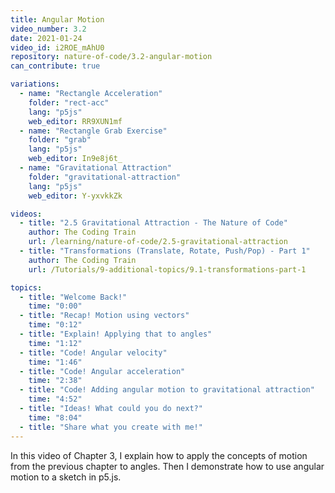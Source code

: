 ```yaml
---
title: Angular Motion
video_number: 3.2
date: 2021-01-24
video_id: i2ROE_mAhU0
repository: nature-of-code/3.2-angular-motion
can_contribute: true

variations:
  - name: "Rectangle Acceleration"
    folder: "rect-acc"
    lang: "p5js"
    web_editor: RR9XUN1mf
  - name: "Rectangle Grab Exercise"
    folder: "grab"
    lang: "p5js"
    web_editor: In9e8j6t_
  - name: "Gravitational Attraction"
    folder: "gravitational-attraction"
    lang: "p5js"
    web_editor: Y-yxvkkZk

videos:
  - title: "2.5 Gravitational Attraction - The Nature of Code"
    author: The Coding Train
    url: /learning/nature-of-code/2.5-gravitational-attraction
  - title: "Transformations (Translate, Rotate, Push/Pop) - Part 1"
    author: The Coding Train
    url: /Tutorials/9-additional-topics/9.1-transformations-part-1

topics:
  - title: "Welcome Back!"
    time: "0:00"
  - title: "Recap! Motion using vectors"
    time: "0:12"
  - title: "Explain! Applying that to angles"
    time: "1:12"
  - title: "Code! Angular velocity"
    time: "1:46"
  - title: "Code! Angular acceleration"
    time: "2:38"
  - title: "Code! Adding angular motion to gravitational attraction"
    time: "4:52"
  - title: "Ideas! What could you do next?"
    time: "8:04"
  - title: "Share what you create with me!"
---
```


In this video of Chapter 3, I explain how to apply the concepts of motion from the previous chapter to angles. Then I demonstrate how to use angular motion to a sketch in p5.js.
